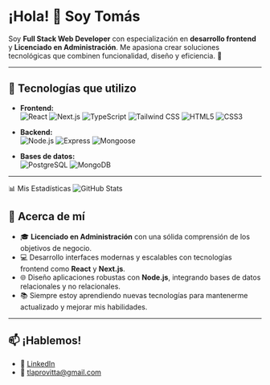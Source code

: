 # ¡Hola! 👋 Soy Tomás  

Soy **Full Stack Web Developer** con especialización en **desarrollo frontend** y **Licenciado en Administración**. Me apasiona crear soluciones tecnológicas que combinen funcionalidad, diseño y eficiencia. 🚀  

---

## 🚀 Tecnologías que utilizo  
- **Frontend:**  
  ![React](https://img.shields.io/badge/-React-61DAFB?logo=react&logoColor=white&style=flat) ![Next.js](https://img.shields.io/badge/-Next.js-000000?logo=next.js&logoColor=white&style=flat) ![TypeScript](https://img.shields.io/badge/-TypeScript-3178C6?logo=typescript&logoColor=white&style=flat) ![Tailwind CSS](https://img.shields.io/badge/-Tailwind%20CSS-06B6D4?logo=tailwindcss&logoColor=white&style=flat) ![HTML5](https://img.shields.io/badge/-HTML5-E34F26?logo=html5&logoColor=white&style=flat) ![CSS3](https://img.shields.io/badge/-CSS3-1572B6?logo=css3&logoColor=white&style=flat)  

- **Backend:**  
  ![Node.js](https://img.shields.io/badge/-Node.js-339933?logo=node.js&logoColor=white&style=flat) ![Express](https://img.shields.io/badge/-Express-000000?logo=express&logoColor=white&style=flat) ![Mongoose](https://img.shields.io/badge/-Mongoose-880000?logo=mongoose&logoColor=white&style=flat)  

- **Bases de datos:**  
  ![PostgreSQL](https://img.shields.io/badge/-PostgreSQL-336791?logo=postgresql&logoColor=white&style=flat) ![MongoDB](https://img.shields.io/badge/-MongoDB-47A248?logo=mongodb&logoColor=white&style=flat)  

---
📊 Mis Estadísticas
![GitHub Stats](https://github-readme-stats.vercel.app/api?username=tlapro&show_icons=true&theme=radical) 

## 🌟 Acerca de mí  
- 🎓 **Licenciado en Administración** con una sólida comprensión de los objetivos de negocio.  
- 💻 Desarrollo interfaces modernas y escalables con tecnologías frontend como **React** y **Next.js**.  
- 🌐 Diseño aplicaciones robustas con **Node.js**, integrando bases de datos relacionales y no relacionales.  
- 📚 Siempre estoy aprendiendo nuevas tecnologías para mantenerme actualizado y mejorar mis habilidades.  

---

## 📫 ¡Hablemos!  
- 💼 [LinkedIn](https://www.linkedin.com/tlapro)  
- 📧 tlaprovitta@gmail.com  



